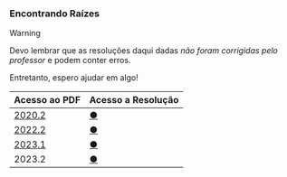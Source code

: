 ### Encontrando Raízes

> [!WARNING]
> Devo lembrar que as resoluções daqui dadas _não foram corrigidas pelo professor_ e podem conter erros.

Entretanto, espero ajudar em algo!

| Acesso ao PDF                                                                                   | Acesso a Resolução                                     |
| ----------------------------------------------------------------------------------------------- | ------------------------------------------------------ |
| [2020.2](https://drive.google.com/file/d/1ZSgZepj9zD9nKp5J7ySPTyvMFeXnZEOy/view?usp=drive_link) | [●](https://github.com/maisagarcx/CN/blob/main/Resolu%C3%A7%C3%B5es/2.1/prova-20202-21.m)|
| [2022.2](https://drive.google.com/file/d/1tddyMdVXJO7Z5kUSSY_Jli3DDCKqAcMp/view?usp=drive_link) | [●](https://github.com/maisagarcx/CN/blob/main/Resolu%C3%A7%C3%B5es/2.1/prova-20222-21.m)|
| [2023.1](https://drive.google.com/file/d/1VRH3a6EEaz00BBn7kPW5FuLW8U-pHpvn/view?usp=drive_link) | [●](https://github.com/maisagarcx/CN/blob/main/Resolu%C3%A7%C3%B5es/2.1/prova-20231-21.m)|
| 2023.2                                                                                          | [●](https://github.com/maisagarcx/CN/blob/main/Resolu%C3%A7%C3%B5es/2.1/prova-20232-21.m) |

